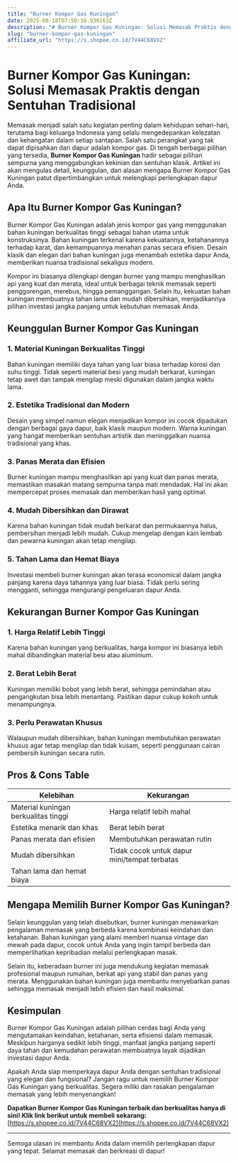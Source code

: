 ```yaml
---
title: "Burner Kompor Gas Kuningan"
date: 2025-08-18T07:50:16.930163Z
description: "# Burner Kompor Gas Kuningan: Solusi Memasak Praktis dengan Sentuhan Tradisional..."
slug: "burner-kompor-gas-kuningan"
affiliate_url: "https://s.shopee.co.id/7V44C68VX2"
---
```

# Burner Kompor Gas Kuningan: Solusi Memasak Praktis dengan Sentuhan Tradisional

Memasak menjadi salah satu kegiatan penting dalam kehidupan sehari-hari, terutama bagi keluarga Indonesia yang selalu mengedepankan kelezatan dan kehangatan dalam setiap santapan. Salah satu perangkat yang tak dapat dipisahkan dari dapur adalah kompor gas. Di tengah berbagai pilihan yang tersedia, **Burner Kompor Gas Kuningan** hadir sebagai pilihan sempurna yang menggabungkan kekinian dan sentuhan klasik. Artikel ini akan mengulas detail, keunggulan, dan alasan mengapa Burner Kompor Gas Kuningan patut dipertimbangkan untuk melengkapi perlengkapan dapur Anda.

## Apa Itu Burner Kompor Gas Kuningan?

Burner Kompor Gas Kuningan adalah jenis kompor gas yang menggunakan bahan kuningan berkualitas tinggi sebagai bahan utama untuk konstruksinya. Bahan kuningan terkenal karena kekuatannya, ketahanannya terhadap karat, dan kemampuannya menahan panas secara efisien. Desain klasik dan elegan dari bahan kuningan juga menambah estetika dapur Anda, memberikan nuansa tradisional sekaligus modern.

Kompor ini biasanya dilengkapi dengan burner yang mampu menghasilkan api yang kuat dan merata, ideal untuk berbagai teknik memasak seperti penggorengan, merebus, hingga pemanggangan. Selain itu, kekuatan bahan kuningan membuatnya tahan lama dan mudah dibersihkan, menjadikannya pilihan investasi jangka panjang untuk kebutuhan memasak Anda.

## Keunggulan Burner Kompor Gas Kuningan

### 1. Material Kuningan Berkualitas Tinggi
Bahan kuningan memiliki daya tahan yang luar biasa terhadap korosi dan suhu tinggi. Tidak seperti material besi yang mudah berkarat, kuningan tetap awet dan tampak mengilap meski digunakan dalam jangka waktu lama.

### 2. Estetika Tradisional dan Modern
Desain yang simpel namun elegan menjadikan kompor ini cocok dipadukan dengan berbagai gaya dapur, baik klasik maupun modern. Warna kuningan yang hangat memberikan sentuhan artistik dan meninggalkan nuansa tradisional yang khas.

### 3. Panas Merata dan Efisien
Burner kuningan mampu menghasilkan api yang kuat dan panas merata, memastikan masakan matang sempurna tanpa mati mendadak. Hal ini akan mempercepat proses memasak dan memberikan hasil yang optimal.

### 4. Mudah Dibersihkan dan Dirawat
Karena bahan kuningan tidak mudah berkarat dan permukaannya halus, pembersihan menjadi lebih mudah. Cukup mengelap dengan kain lembab dan pewarna kuningan akan tetap mengilap.

### 5. Tahan Lama dan Hemat Biaya
Investasi membeli burner kuningan akan terasa economical dalam jangka panjang karena daya tahannya yang luar biasa. Tidak perlu sering mengganti, sehingga mengurangi pengeluaran dapur Anda.

## Kekurangan Burner Kompor Gas Kuningan

### 1. Harga Relatif Lebih Tinggi
Karena bahan kuningan yang berkualitas, harga kompor ini biasanya lebih mahal dibandingkan material besi atau aluminium.

### 2. Berat Lebih Berat
Kuningan memiliki bobot yang lebih berat, sehingga pemindahan atau pengangkutan bisa lebih menantang. Pastikan dapur cukup kokoh untuk menampungnya.

### 3. Perlu Perawatan Khusus
Walaupun mudah dibersihkan, bahan kuningan membutuhkan perawatan khusus agar tetap mengilap dan tidak kusam, seperti penggunaan cairan pembersih kuningan secara rutin.

## Pros & Cons Table

| Kelebihan                               | Kekurangan                            |
|------------------------------------------|----------------------------------------|
| Material kuningan berkualitas tinggi    | Harga relatif lebih mahal            |
| Estetika menarik dan khas               | Berat lebih berat                     |
| Panas merata dan efisien                | Membutuhkan perawatan rutin          |
| Mudah dibersihkan                      | Tidak cocok untuk dapur mini/tempat terbatas |
| Tahan lama dan hemat biaya             |                                         |

## Mengapa Memilih Burner Kompor Gas Kuningan?

Selain keunggulan yang telah disebutkan, burner kuningan menawarkan pengalaman memasak yang berbeda karena kombinasi keindahan dan ketahanan. Bahan kuningan yang alami memberi nuansa vintage dan mewah pada dapur, cocok untuk Anda yang ingin tampil berbeda dan memperlihatkan kepribadian melalui perlengkapan masak.

Selain itu, keberadaan burner ini juga mendukung kegiatan memasak profesional maupun rumahan, berkat api yang stabil dan panas yang merata. Menggunakan bahan kuningan juga membantu menyebarkan panas sehingga memasak menjadi lebih efisien dan hasil maksimal.

## Kesimpulan

Burner Kompor Gas Kuningan adalah pilihan cerdas bagi Anda yang mengutamakan keindahan, ketahanan, serta efisiensi dalam memasak. Meskipun harganya sedikit lebih tinggi, manfaat jangka panjang seperti daya tahan dan kemudahan perawatan membuatnya layak dijadikan investasi dapur Anda.

Apakah Anda siap memperkaya dapur Anda dengan sentuhan tradisional yang elegan dan fungsional? Jangan ragu untuk memilih Burner Kompor Gas Kuningan yang berkualitas. Segera miliki dan rasakan pengalaman memasak yang lebih menyenangkan!

<!-- Call-to-Action -->
**Dapatkan Burner Kompor Gas Kuningan terbaik dan berkualitas hanya di sini! Klik link berikut untuk membeli sekarang:** [https://s.shopee.co.id/7V44C68VX2](https://s.shopee.co.id/7V44C68VX2)

---

Semoga ulasan ini membantu Anda dalam memilih perlengkapan dapur yang tepat. Selamat memasak dan berkreasi di dapur!